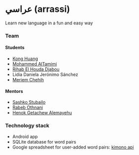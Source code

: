 # عراسي    (arrassi)
Learn new language in a fun and easy way

### Team

#### Students

- [Kong Huang](https://github.com/wheressswaldo)
- [Mohammed AlTamimi](https://github.com/trance03)
- [Rihab El Houda Djabou](https://github.com/rihabelhouda)
- Lidia Daniela Jerónimo Sánchez
- [Meriem Chehih](https://github.com/MeriemChehih)

#### Mentors

- [Sashko Stubailo](https://github.com/stubailo)
- [Rabeb Othnani](https://github.com/RabebOthmani)
- [Henok Getachew Alemayehu](https://github.com/henokgetachew)

### Technology stack

- Android app
- SQLite database for word pairs
- Google spreadsheet for user-added word pairs: [kimono api](https://www.kimonolabs.com/api/d5uktwtc?apikey=97f8fea63f458e384d7e1c819c72c67a)
